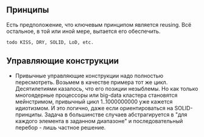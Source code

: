 ## Принципы

Есть предположение, что ключевым принципом является reusing. Всё остальное, в той или иной мере, вытается его обеспечить.

    todo KISS, DRY, SOLID, LoD, etc.

## Управляющие конструкции

-   Привычные управляющие конструкции надо полностью пересмотреть. Возьмем в качестве примера тот же цикл. Десятилетиями казалось, что его позиции незыблемы. Но как только многоядерные процессоры или big-data кластера становятся мейнстримом, привычный цикл 1..1000000000 уже кажется идиотизмом. И это логично, даже если ориентироваться на SOLID-принципы. Задача в большинстве случаев абстрагируется в "для каждого элемента в заданном диапазоне" и последовательный перебор - лишь частное решение.
